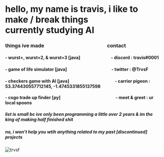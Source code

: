 <h1>
hello, my name is travis, i like to make / break things<br>
currently studying AI
</h1>
<h3>things ive made⠀⠀⠀⠀⠀⠀⠀⠀⠀⠀⠀⠀⠀⠀⠀⠀⠀contact</h3>
<h4>- wurst+, wurst+2, & wurst+3 [java]⠀⠀⠀⠀        ⠀⠀⠀⠀- discord : travis#0001</h4>
<h4>- game of life simulator [java]⠀⠀⠀⠀⠀⠀⠀⠀⠀  　  ⠀⠀     - twitter : @TrvsF</h4>
<h4>- checkers game with AI [java]⠀⠀⠀⠀⠀⠀⠀⠀⠀⠀⠀⠀  ⠀⠀- carrier pigeon : 53.374430557712145, -1.4745331855137598 </h4>
<h4>- csgo trade up finder [py]⠀⠀⠀⠀⠀⠀⠀⠀⠀⠀⠀⠀⠀⠀⠀⠀  ⠀- meet & greet : ur local spoons</h4>
<h5>list is small bc ive only been programming a little over 2 years & im the king of making half finished shit</h5>
<h5>no, i won't help you wtih anything related to my past [discontinued] projects</h5>

<p> <img src="https://komarev.com/ghpvc/?username=trvsf&color=8E64D0" alt="trvsf" /> </p>
